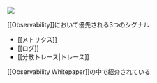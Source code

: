 ![](https://github.com/cncf/tag-observability/raw/main/assets/primary-signals.png)

[[Observability]]において優先される3つのシグナル

- [[メトリクス]]
- [[ログ]]
- [[分散トレース|トレース]]

[[Observability Whitepaper]]の中で紹介されている